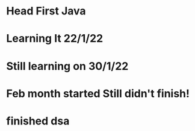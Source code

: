 # Head First Java
# Learning It 22/1/22
# Still learning on 30/1/22
# Feb month started Still didn't finish!
# finished dsa
